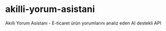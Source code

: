 # akilli-yorum-asistani
Akıllı Yorum Asistanı - E-ticaret ürün yorumlarını analiz eden AI destekli API
